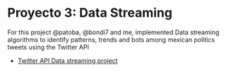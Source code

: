 # Proyecto 3: Data Streaming

For this project @patoba, @bondi7 and me, implemented Data streaming algorithms 
to identify patterns, trends and bots among mexican politics tweets using the Twitter API

- [Twitter API Data streaming project](https://github.com/nestorivanmo/twitter-mexican-elections)

